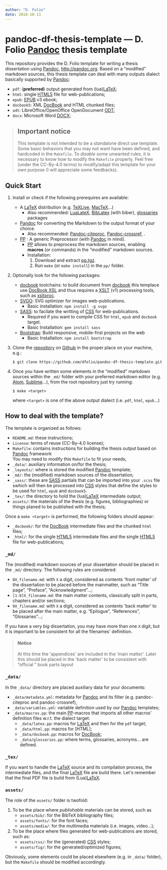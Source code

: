 ```yaml
---
author: "D. Folio"
date: 2018-10-11
---
```


# pandoc-df-thesis-template — D. Folio [Pandoc] thesis template

This repository provides the D. Folio template for writing a thesis dissertation
using [Pandoc], <http://pandoc.org>. Based on a “modified” markdown sources,
this thesis template can deal with many outputs dialect basically supported by
[Pandoc]:

- `pdf`: (**preferred**) output generated from (lua)[LaTeX];
- `html`: single [HTML5] file for web-publications;
- `epub`: [EPUB] v3 ebook;
- `docbook5`: XML [DocBook] and HTML chunked files;
- `odt`: LibreOffice/OpenOffice OpenDocument [ODT];
- `docx`: Microsoft Word [DOCX];

> ## Important notice
> This template is not intended to be a standalone direct use template. Some
> basic behaviors that you may not want have been defined, and hardcoded in
> the `Makefile`. To *disable* some unwanted rules, it is necessary to know how
> to modify the `Makefile` properly.
> Feel free (under the CC-By-4.0 terms) to modify/adapt this template for your
> own purpose (I will appreciate some feedbacks).

## Quick Start

1. Install or check if the following prerequires are available:
   - A [LaTeX] distribution (e.g. [TeXLive](http://www.tug.org/texlive/), [MacTeX](https://tug.org/mactex/)...)
     - Also recommended: [LuaLateX](http://www.luatex.org/), [BibLatex](https://github.com/plk/biblatex/) (with biber), [glossaries](http://www.ctan.org/pkg/glossaries/) packages
   - [Pandoc] for converting the Markdown to the output format of your choice.
     - Also recommended: [Pandoc-citeproc](https://github.com/jgm/pandoc-citeproc), [Pandoc-crossref](http://lierdakil.github.io/pandoc-crossref/), .
   - [PP](**mandatory**) : A generic Preprocessor (with [Pandoc] in mind).
     - [PP] allows to preprocess the markdown sources, enabling **macros** (or commands) in the “modified” markdown sources.
     - Installation:
       1. Download and extract [pp.tgz](https://cdsoft.fr/pp/pp.tgz).
       2. Run `make` (or `make install`) in the `pp/` folder.
2. Optionally look for the following packages:
   - [docbook] toolchains: to build document from [docbook] this templace use [DocBook XSL](http://www.sagehill.net/book-description.html) and thus requires a [XSLT](https://www.w3.org/TR/xslt/) (v1) processing tools, such as [xsltproc](http://xmlsoft.org/XSLT/xsltproc.html).
   - [SVGO](https://github.com/svg/svgo): SVG optimizer for images web-publications.
     - Basic installation: `npm install -g svgo`
   - [SASS](https://github.com/sass/ruby-sass): to facilate the writting of [CSS](https://www.w3schools.com/css/) for web-publications.
     - Required if you want to compile CSS for `html`, `epub` and `docbook` target.
     - Basic Installation: `gem install sass`
   - [Bootstrap](https://getbootstrap.com): Build responsive, mobile-first projects on the web
     - Basic Installation: `npm install bootstrap`
3. Clone the [repository](https://github.com/dfolio/pandoc-df-thesis-template) on [Github](https://github.com/) in the proper place on your machine, e.g.:

   ```{sh}
   $ git clone https://github.com/dfolio/pandoc-df-thesis-template.git
   ```

4. Once you have written some elements in the “modified” markdown sources within the `_md/` folder with your preferred markdown editor (e.g. [Atom](https://atom.io), [Sublime](https://www.sublimetext.com/)...), from the root repository just try running:

   ```{sh}
   $ make <target>
   ```

   where `<target>` is one of the above output dialect (i.e. `pdf`, `html`, `epub`…)

## How to deal with the template?

The template is organized as follows:

- `README.md`: these instructions;
- `License`: terms of reuse (CC-By-4.0 license);
- `Makefile`: contains instructions for building the thesis output based on [Pandoc] framework\
   You may need to modify this `Makefile` to fit your needs;
- `_data/`: auxiliary information on/for the thesis;
- `_layouts/`: where is stored the modified [Pandoc] template;
- `_md/`: the (modified) markdown sources of the dissertation;
- `_sass/`: these are [SASS](https://github.com/sass/ruby-sass) partials that can be imported into your `.scss` file swhich will then be processed into [CSS](https://www.w3schools.com/css/) styles that define the styles to be used for `html`, `epub` and `docbook5`.
- `_tex/`: the directory to hold the (lua)[LaTeX] intermediate output;
- `assets/`: the materials of the thesis (e.g. figures, bibliographies) or things planed to be published with the thesis;

Once a `make <target>` is performed, the following folders should appear:

- `_docbook/`: for the [DocBook](v5) intermediate files and the chunked `html` files;
- `_html/`: for the single [HTML5] intermediate files and the single [HTML5] file for web-publications;

### `_md/`

The (modified) markdown sources of your dissertation should be placed in the
`_md/` directory. The following rules are considered:

- `0X_filename.md`: with `X` a digit, considered as contents 'front matter' of the dissertation to be placed before the mainmatter, such as  “Title page”, “Preface”, “Acknowledgment”...;
- `[1-8]X_filename.md`: the main matter contents, classically split in parts, chapters and/or sections;
- `9X_filename.md`: with `X` a digit, considered as contents 'back matter' to be placed after the main matter, e.g. “Epilogue”, “References”, “Glossaries”...;

If you have a very _big_ dissertation, you may have more than one `X` digit, but it is important to be consistent for all the filenames' definition.

> #### Notice
> At this time the 'appendices' are included in the 'main matter'. 
> Later this should be placed in the 'back matter' to be consistent with “official
> ” book parts layout 

### `_data/`

In the `_data/` directory are placed auxiliary data for your documents:

- `_data/metadata.yml`: metadata for [Pandoc] and its filter (e.g. pandoc-citeproc and pandoc-crossref),
-  `_data/variables.yml`: variable definition used by our [Pandoc] templates;
- `_data/macros.pp`: the main [PP]-macros that imports all other macros' definition files w.r.t. the dialect target:
    - `_data/latex.pp`: macros for [LaTeX] and then for the `pdf` target;
    - `_data/html.pp`: macros for [HTML];
    - `_data/docbook.pp`: macros for [DocBook];
    - `_data/glossaries.pp`: where terms, glossaries, acronyms... are defined.


### `_tex/`

If you want to handle the [LaTeX] source and its compilation process, the intermediate files, and the final [LaTeX] file are build there.
Let's remember that the final PDF file is build from (Lua)[LaTeX].

### `assets/`

The role of the `assets/` folder is twofold:

1. To be the place where _publishable_ materials can be stored, such as
   - `assets/bib/`: for the BibTeX bibliography files;
   - `assets/fonts/`: for the font faces;
   - `assets/media/`: for the multimedia materials (i.e. images, video...);
2. To be the place where files generated for web-publications are stored, such as:
   - `assets/css/`: for the (generated) [CSS](https://www.w3schools.com/css/) styles;
   - `assets/fig/`: for the generated/optimized figures;

Obviously, some elements could be placed elsewhere (e.g. in `_data/` folder), but the `Makefile` should be modified accordingly.

[pandoc]: http://pandoc.org
[latex]: http://www.latex-project.org/
[html5]: http://www.w3.org/TR/html5/
[epub]: http://idpf.org/epub
[docbook]: http://docbook.org/
[odt]: http://en.wikipedia.org/wiki/OpenDocument
[docx]: https://en.wikipedia.org/wiki/Office_Open_XML
[pp]: https://cdsoft.fr/pp/
